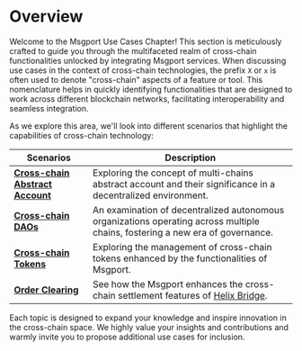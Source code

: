 # Overview

Welcome to the Msgport Use Cases Chapter! This section is meticulously crafted to guide you through the multifaceted realm of cross-chain functionalities unlocked by integrating Msgport services. When discussing use cases in the context of cross-chain technologies, the prefix `X` or `x` is often used to denote "cross-chain" aspects of a feature or tool. This nomenclature helps in quickly identifying functionalities that are designed to work across different blockchain networks, facilitating interoperability and seamless integration. 

As we explore this area, we'll look into different scenarios that highlight the capabilities of cross-chain technology:

| Scenarios | Description |
| --- | --- |
| **[Cross-chain Abstract Account](./xaccount.md)** | Exploring the concept of multi-chains abstract account and their significance in a decentralized environment. |
| **[Cross-chain DAOs](./xdao.md)** | An examination of decentralized autonomous organizations operating across multiple chains, fostering a new era of governance. |
| **[Cross-chain Tokens](./xtoken.md)** | Exploring the management of cross-chain tokens enhanced by the functionalities of Msgport.|
| **[Order Clearing](./order-xclearing.md)** | See how the Msgport enhances the cross-chain settlement features of [Helix Bridge](https://helixbridge.app/).|

Each topic is designed to expand your knowledge and inspire innovation in the cross-chain space. We highly value your insights and contributions and warmly invite you to propose additional use cases for inclusion.